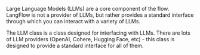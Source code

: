 Large Language Models (LLMs) are a core component of the flow. LangFlow is not a provider of LLMs, but rather provides a standard interface through which you can interact with a variety of LLMs.

The LLM class is a class designed for interfacing with LLMs. There are lots of LLM providers (OpenAI, Cohere, Hugging Face, etc) - this class is designed to provide a standard interface for all of them.